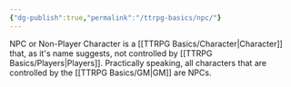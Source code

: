 ```yaml
---
{"dg-publish":true,"permalink":"/ttrpg-basics/npc/"}
---
```


NPC or Non-Player Character is a [[TTRPG Basics/Character\|Character]] that, as it's name suggests, not controlled by [[TTRPG Basics/Players\|Players]]. Practically speaking, all characters that are controlled by the [[TTRPG Basics/GM\|GM]] are NPCs.